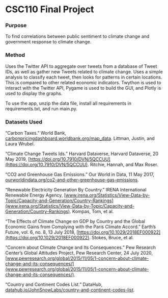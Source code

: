 # CSC110 Final Project

### Purpose

To find correlations between public sentiment to climate change and government response to climate change. 

### Method

Uses the Twitter API to aggregate over tweets from a database of Tweet IDs, as well as gather new Tweets related to climate change. Uses a simple analysis to classify each tweet, then looks for patterns in certain locations. This is compared to other related economic indicators. Twython is used to interact with the Twitter API, Pygame is used to build the GUI, and Plotly is used to display the graphs.

To use the app, unzip the data file, install all requirements in requirements.txt, and run main.py.

### Datasets Used

“Carbon Taxes.” World Bank, [carbonpricingdashboard.worldbank.org/map_data](carbonpricingdashboard.worldbank.org/map_data). Littman, Justin, and Laura Wrubel. 

“Climate Change Tweets Ids.” Harvard Dataverse, Harvard Dataverse, 20 May 2019, [https://doi.org/10.7910/DVN/5QCCUU](https://doi.org/10.7910/DVN/5QCCUU). Ritchie, Hannah, and Max Roser. 

“CO2 and Greenhouse Gas Emissions.” Our World in Data, 11 May 2017, [ourworldindata.org/co2-and-other-greenhouse-gas-emissions](ourworldindata.org/co2-and-other-greenhouse-gas-emissions). 

“Renewable Electricity Generation By Country.” IRENA International Renewable Energy Agency, [www.irena.org/Statistics/View-Data-by-Topic/Capacity-and-Generation/Country-Rankings](www.irena.org/Statistics/View-Data-by-Topic/Capacity-and-Generation/Country-Rankings). Kompas, Tom, et al. 

“The Effects of Climate Change on GDP by Country and the Global Economic Gains from Complying with the Paris Climate Accord.” Earth’s Future, vol. 6, no. 8, 13 July 2018, [https://doi.org/10.1029/2018EF000922](https://doi.org/10.1029/2018EF000922). Stokes, Bruce, et al. 

“Concern about Climate Change and Its Consequences.” Pew Research Center’s Global Attitudes Project, Pew Research Center, 24 July 2020, [www.pewresearch.org/global/2015/11/05/1-concern-about-climate-change-and-its-consequences/](www.pewresearch.org/global/2015/11/05/1-concern-about-climate-change-and-its-consequences/). 

“Country and Continent Codes List.” DataHub, [datahub.io/JohnSnowLabs/country-and-continent-codes-list](datahub.io/JohnSnowLabs/country-and-continent-codes-list).

